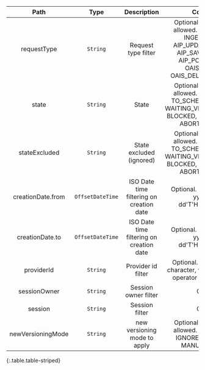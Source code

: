 |Path|Type|Description|Constraints|
|:--:|:--:|:---------:|:---------:|
|requestType| `String` |Request type filter|Optional. Multiple values allowed. Allowed values : INGEST, UPDATE, AIP_UPDATES_CREATOR, AIP_SAVE_METADATA, AIP_POST_PROCESS, OAIS_DELETION, OAIS_DELETION_CREATOR|
|state| `String` |State|Optional. Multiple values allowed. Allowed values : TO_SCHEDULE, CREATED, WAITING_VERSIONING_MODE, BLOCKED, RUNNING, ERROR, ABORTED, IGNORED|
|stateExcluded| `String` |State excluded (ignored)|Optional. Multiple values allowed. Allowed values : TO_SCHEDULE, CREATED, WAITING_VERSIONING_MODE, BLOCKED, RUNNING, ERROR, ABORTED, IGNORED|
|creationDate.from| `OffsetDateTime` |ISO Date time filtering on creation date|Optional. Required format : yyyy-MM-dd'T'HH:mm:ss.SSSZ|
|creationDate.to| `OffsetDateTime` |ISO Date time filtering on creation date|Optional. Required format : yyyy-MM-dd'T'HH:mm:ss.SSSZ|
|providerId| `String` |Provider id filter|Optional. If you add the % character, we will use the like operator to match entities|
|sessionOwner| `String` |Session owner filter|Optional.|
|session| `String` |Session filter|Optional.|
|newVersioningMode| `String` |new versioning mode to apply|Optional. Multiple values allowed. Allowed values : IGNORE, INC_VERSION, MANUAL, REPLACE|
{:.table.table-striped}
